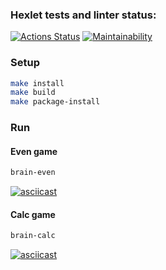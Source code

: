 ### Hexlet tests and linter status:
[![Actions Status](https://github.com/mrandrewer/python-project-49/actions/workflows/hexlet-check.yml/badge.svg)](https://github.com/mrandrewer/python-project-49/actions)
[![Maintainability](https://api.codeclimate.com/v1/badges/683bf2ee57f9eb5ac773/maintainability)](https://codeclimate.com/github/mrandrewer/python-project-49/maintainability)


### Setup
```bash
make install
make build
make package-install
```

### Run
#### Even game
```bash
brain-even
```
[![asciicast](https://asciinema.org/a/ZQJXKiEeul7VQ44299TJOzpoL.svg)](https://asciinema.org/a/ZQJXKiEeul7VQ44299TJOzpoL)

#### Calc game
```bash
brain-calc
```
[![asciicast](https://asciinema.org/a/Ji6dUeHmdYDZYgEq35CMcSODr.svg)](https://asciinema.org/a/Ji6dUeHmdYDZYgEq35CMcSODr)
